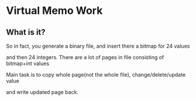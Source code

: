 # Virtual Memo Work

## What is it?

So in fact, you generate a binary file, and insert there a bitmap for 24 values

and then 24 integers. There are a lot of pages in file consisting of bitmap+int values

Main task is to copy whole page(not the whole file), change/delete/update value 

and write updated page back.

